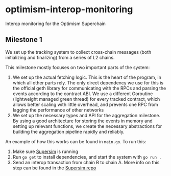 # optimism-interop-monitoring
Interop monitoring for the Optimism Superchain


## Milestone 1

We set up the tracking system to collect cross-chain messages (both initializing and finalizing) from a series of L2 chains.

This milestone mostly focuses on two important parts of the system:

1. We set up the actual fetching logic. This is the heart of the program, in which all other parts rely. The only direct dependency we use for this is the official geth library for communicating with the RPCs and parsing the events according to the contract ABI. We use a different Goroutine (lightweight managed green thread) for every tracked contract, which allows better scaling with little overhead, and prevents one RPC from lagging the performance of other networks
2. We set up the necessary types and API for the aggregation milestone. By using a good architecture for storing the events in memory and setting up relevant functions, we create the necessary abstractions for building the aggregation pipeline rapidly and reliably.

An example of how this works can be found in `main.go`. To run this:
1. Make sure [Supersim](https://github.com/ethereum-optimism/Supersim) is running
2. Run `go get` to install dependencies, and start the system with `go run .`
3. Send an interop transaction from chain B to chain A. More info on this step can be found in the [Supersim repo](https://github.com/ethereum-optimism/Supersim)